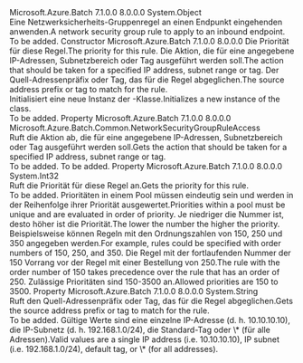 <Type Name="NetworkSecurityGroupRule" FullName="Microsoft.Azure.Batch.NetworkSecurityGroupRule">
  <TypeSignature Language="C#" Value="public class NetworkSecurityGroupRule" />
  <TypeSignature Language="ILAsm" Value=".class public auto ansi beforefieldinit NetworkSecurityGroupRule extends System.Object" />
  <TypeSignature Language="DocId" Value="T:Microsoft.Azure.Batch.NetworkSecurityGroupRule" />
  <TypeSignature Language="VB.NET" Value="Public Class NetworkSecurityGroupRule" />
  <TypeSignature Language="F#" Value="type NetworkSecurityGroupRule = class&#xA;    interface ITransportObjectProvider&lt;NetworkSecurityGroupRule&gt;&#xA;    interface IPropertyMetadata&#xA;    interface IModifiable&#xA;    interface IReadOnly" />
  <AssemblyInfo>
    <AssemblyName>Microsoft.Azure.Batch</AssemblyName>
    <AssemblyVersion>7.1.0.0</AssemblyVersion>
    <AssemblyVersion>8.0.0.0</AssemblyVersion>
  </AssemblyInfo>
  <Base>
    <BaseTypeName>System.Object</BaseTypeName>
  </Base>
  <Interfaces />
  <Docs>
    <summary>
            <span data-ttu-id="8edf4-101">Eine Netzwerksicherheits-Gruppenregel an einen Endpunkt eingehenden anwenden.</span><span class="sxs-lookup"><span data-stu-id="8edf4-101">A network security group rule to apply to an inbound endpoint.</span></span>
            </summary>
    <remarks>To be added.</remarks>
  </Docs>
  <Members>
    <Member MemberName=".ctor">
      <MemberSignature Language="C#" Value="public NetworkSecurityGroupRule (int priority, Microsoft.Azure.Batch.Common.NetworkSecurityGroupRuleAccess access, string sourceAddressPrefix);" />
      <MemberSignature Language="ILAsm" Value=".method public hidebysig specialname rtspecialname instance void .ctor(int32 priority, valuetype Microsoft.Azure.Batch.Common.NetworkSecurityGroupRuleAccess access, string sourceAddressPrefix) cil managed" />
      <MemberSignature Language="DocId" Value="M:Microsoft.Azure.Batch.NetworkSecurityGroupRule.#ctor(System.Int32,Microsoft.Azure.Batch.Common.NetworkSecurityGroupRuleAccess,System.String)" />
      <MemberSignature Language="VB.NET" Value="Public Sub New (priority As Integer, access As NetworkSecurityGroupRuleAccess, sourceAddressPrefix As String)" />
      <MemberSignature Language="F#" Value="new Microsoft.Azure.Batch.NetworkSecurityGroupRule : int * Microsoft.Azure.Batch.Common.NetworkSecurityGroupRuleAccess * string -&gt; Microsoft.Azure.Batch.NetworkSecurityGroupRule" Usage="new Microsoft.Azure.Batch.NetworkSecurityGroupRule (priority, access, sourceAddressPrefix)" />
      <MemberType>Constructor</MemberType>
      <AssemblyInfo>
        <AssemblyName>Microsoft.Azure.Batch</AssemblyName>
        <AssemblyVersion>7.1.0.0</AssemblyVersion>
        <AssemblyVersion>8.0.0.0</AssemblyVersion>
      </AssemblyInfo>
      <Parameters>
        <Parameter Name="priority" Type="System.Int32" />
        <Parameter Name="access" Type="Microsoft.Azure.Batch.Common.NetworkSecurityGroupRuleAccess" />
        <Parameter Name="sourceAddressPrefix" Type="System.String" />
      </Parameters>
      <Docs>
        <param name="priority"><span data-ttu-id="8edf4-102">Die Priorität für diese Regel.</span><span class="sxs-lookup"><span data-stu-id="8edf4-102">The priority for this rule.</span></span></param>
        <param name="access"><span data-ttu-id="8edf4-103">Die Aktion, die für eine angegebene IP-Adressen, Subnetzbereich oder Tag ausgeführt werden soll.</span><span class="sxs-lookup"><span data-stu-id="8edf4-103">The action that should be taken for a specified IP address, subnet range or tag.</span></span></param>
        <param name="sourceAddressPrefix"><span data-ttu-id="8edf4-104">Der Quell-Adressenpräfix oder Tag, das für die Regel abgeglichen.</span><span class="sxs-lookup"><span data-stu-id="8edf4-104">The source address prefix or tag to match for the rule.</span></span></param>
        <summary>
            <span data-ttu-id="8edf4-105">Initialisiert eine neue Instanz der <see cref="T:Microsoft.Azure.Batch.NetworkSecurityGroupRule" />-Klasse.</span><span class="sxs-lookup"><span data-stu-id="8edf4-105">Initializes a new instance of the <see cref="T:Microsoft.Azure.Batch.NetworkSecurityGroupRule" /> class.</span></span>
            </summary>
        <remarks>To be added.</remarks>
      </Docs>
    </Member>
    <Member MemberName="Access">
      <MemberSignature Language="C#" Value="public Microsoft.Azure.Batch.Common.NetworkSecurityGroupRuleAccess Access { get; }" />
      <MemberSignature Language="ILAsm" Value=".property instance valuetype Microsoft.Azure.Batch.Common.NetworkSecurityGroupRuleAccess Access" />
      <MemberSignature Language="DocId" Value="P:Microsoft.Azure.Batch.NetworkSecurityGroupRule.Access" />
      <MemberSignature Language="VB.NET" Value="Public ReadOnly Property Access As NetworkSecurityGroupRuleAccess" />
      <MemberSignature Language="F#" Value="member this.Access : Microsoft.Azure.Batch.Common.NetworkSecurityGroupRuleAccess" Usage="Microsoft.Azure.Batch.NetworkSecurityGroupRule.Access" />
      <MemberType>Property</MemberType>
      <AssemblyInfo>
        <AssemblyName>Microsoft.Azure.Batch</AssemblyName>
        <AssemblyVersion>7.1.0.0</AssemblyVersion>
        <AssemblyVersion>8.0.0.0</AssemblyVersion>
      </AssemblyInfo>
      <ReturnValue>
        <ReturnType>Microsoft.Azure.Batch.Common.NetworkSecurityGroupRuleAccess</ReturnType>
      </ReturnValue>
      <Docs>
        <summary>
            <span data-ttu-id="8edf4-106">Ruft die Aktion ab, die für eine angegebene IP-Adressen, Subnetzbereich oder Tag ausgeführt werden soll.</span><span class="sxs-lookup"><span data-stu-id="8edf4-106">Gets the action that should be taken for a specified IP address, subnet range or tag.</span></span>
            </summary>
        <value>To be added.</value>
        <remarks>To be added.</remarks>
      </Docs>
    </Member>
    <Member MemberName="Priority">
      <MemberSignature Language="C#" Value="public int Priority { get; }" />
      <MemberSignature Language="ILAsm" Value=".property instance int32 Priority" />
      <MemberSignature Language="DocId" Value="P:Microsoft.Azure.Batch.NetworkSecurityGroupRule.Priority" />
      <MemberSignature Language="VB.NET" Value="Public ReadOnly Property Priority As Integer" />
      <MemberSignature Language="F#" Value="member this.Priority : int" Usage="Microsoft.Azure.Batch.NetworkSecurityGroupRule.Priority" />
      <MemberType>Property</MemberType>
      <AssemblyInfo>
        <AssemblyName>Microsoft.Azure.Batch</AssemblyName>
        <AssemblyVersion>7.1.0.0</AssemblyVersion>
        <AssemblyVersion>8.0.0.0</AssemblyVersion>
      </AssemblyInfo>
      <ReturnValue>
        <ReturnType>System.Int32</ReturnType>
      </ReturnValue>
      <Docs>
        <summary>
            <span data-ttu-id="8edf4-107">Ruft die Priorität für diese Regel an.</span><span class="sxs-lookup"><span data-stu-id="8edf4-107">Gets the priority for this rule.</span></span>
            </summary>
        <value>To be added.</value>
        <remarks>
            <span data-ttu-id="8edf4-108">Prioritäten in einem Pool müssen eindeutig sein und werden in der Reihenfolge ihrer Priorität ausgewertet.</span><span class="sxs-lookup"><span data-stu-id="8edf4-108">Priorities within a pool must be unique and are evaluated in order of priority.</span></span> <span data-ttu-id="8edf4-109">Je niedriger die Nummer ist, desto höher ist die Priorität.</span><span class="sxs-lookup"><span data-stu-id="8edf4-109">The lower the number the higher the priority.</span></span> <span data-ttu-id="8edf4-110">Beispielsweise können Regeln mit den Ordnungszahlen von 150, 250 und 350 angegeben werden.</span><span class="sxs-lookup"><span data-stu-id="8edf4-110">For example, rules could be specified with order numbers of 150, 250, and 350.</span></span> <span data-ttu-id="8edf4-111">Die Regel mit der fortlaufenden Nummer der 150 Vorrang vor der Regel mit einer Bestellung von 250.</span><span class="sxs-lookup"><span data-stu-id="8edf4-111">The rule with the order number of 150 takes precedence over the rule that has an order of 250.</span></span> <span data-ttu-id="8edf4-112">Zulässige Prioritäten sind 150-3500 an.</span><span class="sxs-lookup"><span data-stu-id="8edf4-112">Allowed priorities are 150 to 3500.</span></span>
            </remarks>
      </Docs>
    </Member>
    <Member MemberName="SourceAddressPrefix">
      <MemberSignature Language="C#" Value="public string SourceAddressPrefix { get; }" />
      <MemberSignature Language="ILAsm" Value=".property instance string SourceAddressPrefix" />
      <MemberSignature Language="DocId" Value="P:Microsoft.Azure.Batch.NetworkSecurityGroupRule.SourceAddressPrefix" />
      <MemberSignature Language="VB.NET" Value="Public ReadOnly Property SourceAddressPrefix As String" />
      <MemberSignature Language="F#" Value="member this.SourceAddressPrefix : string" Usage="Microsoft.Azure.Batch.NetworkSecurityGroupRule.SourceAddressPrefix" />
      <MemberType>Property</MemberType>
      <AssemblyInfo>
        <AssemblyName>Microsoft.Azure.Batch</AssemblyName>
        <AssemblyVersion>7.1.0.0</AssemblyVersion>
        <AssemblyVersion>8.0.0.0</AssemblyVersion>
      </AssemblyInfo>
      <ReturnValue>
        <ReturnType>System.String</ReturnType>
      </ReturnValue>
      <Docs>
        <summary>
            <span data-ttu-id="8edf4-113">Ruft den Quell-Adressenpräfix oder Tag, das für die Regel abgeglichen.</span><span class="sxs-lookup"><span data-stu-id="8edf4-113">Gets the source address prefix or tag to match for the rule.</span></span>
            </summary>
        <value>To be added.</value>
        <remarks>
            <span data-ttu-id="8edf4-114">Gültige Werte sind eine einzelne IP-Adresse (d. h. 10.10.10.10), die IP-Subnetz (d. h. 192.168.1.0/24), die Standard-Tag oder \* (für alle Adressen).</span><span class="sxs-lookup"><span data-stu-id="8edf4-114">Valid values are a single IP address (i.e. 10.10.10.10), IP subnet (i.e. 192.168.1.0/24), default tag, or \* (for all addresses).</span></span>
            </remarks>
      </Docs>
    </Member>
  </Members>
</Type>